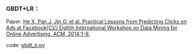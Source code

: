 ### GBDT+LR：

Paper: [He X, Pan J, Jin O, et al. Practical Lessons from Predicting Clicks on Ads at Facebook[C]// Eighth International Workshop on Data Mining for Online Advertising. ACM, 2014:1-9.](http://quinonero.net/Publications/predicting-clicks-facebook.pdf)

code: [gbdt_lr.py](gbdt_lr.py)


